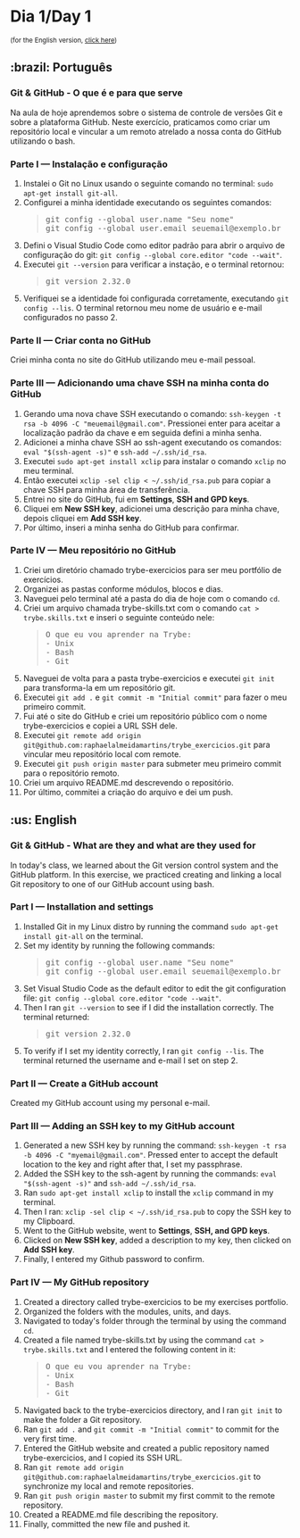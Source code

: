 # Dia 1/Day 1
<small>(for the English version, <a href="#en">click here</a>)</small>
<h2>:brazil: Português</h2>
<h3>Git & GitHub - O que é e para que serve</h3>
<p>Na aula de hoje aprendemos sobre o sistema de controle de versões Git e sobre a plataforma GitHub. Neste exercício, praticamos como criar um repositório local e vincular a um remoto atrelado a nossa conta do GitHub utilizando o bash.</p>
<h3>Parte I — Instalação e configuração</h3>
  <ol>   
    <li>Instalei o Git no Linux usando o seguinte comando no terminal: <code>sudo apt-get install git-all</code>.
    <li>Configurei a minha identidade executando os seguintes comandos:
      <blockquote>
        <pre>
git config --global user.name "Seu nome"
git config --global user.email seuemail@exemplo.br</pre>
      </blockquote>
    <li>Defini o Visual Studio Code como editor padrão para abrir o arquivo de configuração do git: <code>git config --global core.editor "code --wait"</code>.
    <li>Executei <code>git --version</code> para verificar a instação, e o terminal retornou:
      <blockquote>
<pre>git version 2.32.0</pre>
      </blockquote>
    <li>Verifiquei se a identidade foi configurada corretamente, executando <code>git config --lis</code>. O terminal retornou meu nome de usuário e e-mail configurados no passo 2.
  </ol>
<h3>Parte II — Criar conta no GitHub</h3>
  <p>Criei minha conta no site do GitHub utilizando meu e-mail pessoal.</p>
<h3>Parte III — Adicionando uma chave SSH na minha conta do GitHub</h3>
  <ol>
    <li>Gerando uma nova chave SSH executando o comando: <code>ssh-keygen -t rsa -b 4096 -C "meuemail@gmail.com"</code>. Pressionei enter para aceitar a localização padrão da chave e em seguida defini a minha senha.
    <li>Adicionei a minha chave SSH ao ssh-agent executando os comandos: <code>eval "$(ssh-agent -s)"</code> e <code>ssh-add ~/.ssh/id_rsa</code>.
    <li>Executei <code>sudo apt-get install xclip</code> para instalar o comando <code>xclip</code> no meu terminal.
    <li>Então executei <code>xclip -sel clip < ~/.ssh/id_rsa.pub</code> para copiar a chave SSH para minha área de transferência.
    <li>Entrei no site do GitHub, fui em <strong>Settings</strong>, <strong>SSH and GPD keys</strong>.
    <li>Cliquei em <strong>New SSH key</strong>, adicionei uma descrição para minha chave, depois cliquei em <strong>Add SSH key</strong>.
    <li>Por último, inseri a minha senha do GitHub para confirmar.
  </ol>
<h3>Parte IV — Meu repositório no GitHub</h3>
  <ol>
    <li>Criei um diretório chamado trybe-exercicios para ser meu portfólio de exercícios.
    <li>Organizei as pastas conforme módulos, blocos e dias.
    <li>Naveguei pelo terminal até a pasta do dia de hoje com o comando <code>cd</code>.
    <li>Criei um arquivo chamada trybe-skills.txt com o comando <code>cat > trybe.skills.txt</code> e inseri o seguinte conteúdo nele:
      <blockquote>
        <pre>
O que eu vou aprender na Trybe:
- Unix
- Bash
- Git</pre>
      </blockquote>
    <li>Naveguei de volta para a pasta trybe-exercicios e executei <code>git init</code> para transforma-la em um repositório git.
    <li>Executei <code>git add .</code> e <code>git commit -m "Initial commit"</code> para fazer o meu primeiro commit.
    <li>Fui até o site do GitHub e criei um repositório público com o nome trybe-exercicios e copiei a URL SSH dele.
    <li>Executei <code>git remote add origin git@github.com:raphaelalmeidamartins/trybe_exercicios.git</code> para vincular meu repositório local com remote.
    <li>Executei <code>git push origin master</code> para submeter meu primeiro commit para o repositório remoto.
    <li>Criei um arquivo README.md descrevendo o repositório.
    <li>Por último, commitei a criação do arquivo e dei um push.
  </ol>

<h2 id="en">:us: English</h2>
<h3>Git & GitHub - What are they and what are they used for</h3>
<p>In today's class, we learned about the Git version control system and the GitHub platform. In this exercise, we practiced creating and linking a local Git repository to one of our GitHub account using bash.</p>
<h3>Part I — Installation and settings</h3>
  <ol>   
    <li>Installed Git in my Linux distro by running the command <code>sudo apt-get install git-all</code> on the terminal.
    <li>Set my identity  by running the following commands:
      <blockquote>
        <pre>
git config --global user.name "Seu nome"
git config --global user.email seuemail@exemplo.br</pre>
      </blockquote>
    <li>Set Visual Studio Code as the default editor to edit the git configuration file: <code>git config --global core.editor "code --wait"</code>.
    <li>Then I ran <code>git --version</code> to see if I did the installation correctly. The terminal returned:
      <blockquote>
<pre>git version 2.32.0</pre>
      </blockquote>
    <li>To verify if I set my identity correctly,  I ran <code>git config --lis</code>. The terminal returned the username and e-mail I set on step 2.
  </ol>
<h3>Part II — Create a GitHub account</h3>
  <p>Created my GitHub account using my personal e-mail.</p>
<h3>Part III — Adding an SSH key to my GitHub account</h3>
  <ol>
    <li>Generated a new SSH key by running the command: <code>ssh-keygen -t rsa -b 4096 -C "myemail@gmail.com"</code>. Pressed enter to accept the default location to the key and right after that, I set my passphrase.
    <li>Added the SSH key to the ssh-agent by running the commands: <code>eval "$(ssh-agent -s)"</code> and <code>ssh-add ~/.ssh/id_rsa</code>.
    <li>Ran <code>sudo apt-get install xclip</code> to install the <code>xclip</code> command in my terminal.
    <li>Then I ran: <code>xclip -sel clip < ~/.ssh/id_rsa.pub</code> to copy the SSH key to my Clipboard.
    <li>Went to the GitHub website, went to <strong>Settings</strong>, <strong>SSH, and GPD keys</strong>.
    <li>Clicked on <strong>New SSH key</strong>, added a description to my key, then clicked on <strong>Add SSH key</strong>.
    <li>Finally, I entered my Github password to confirm.
  </ol>
<h3>Part IV — My GitHub repository</h3>
  <ol>
    <li>Created a directory called trybe-exercicios to be my exercises portfolio.
    <li>Organized the folders with the modules, units, and days.
    <li>Navigated to today's folder through the terminal by using the command <code>cd</code>.
    <li>Created a file named trybe-skills.txt by using the command <code>cat > trybe.skills.txt</code> and I entered the following content in it:
      <blockquote>
        <pre>
O que eu vou aprender na Trybe:
- Unix
- Bash
- Git</pre>
      </blockquote>
    <li>Navigated back to the trybe-exercicios directory, and I ran <code>git init</code> to make the folder a Git repository.
    <li>Ran <code>git add .</code> and <code>git commit -m "Initial commit"</code> to commit for the very first time.
    <li>Entered the GitHub website and created a public repository named trybe-exercicios, and I copied its SSH URL.
    <li>Ran <code>git remote add origin git@github.com:raphaelalmeidamartins/trybe_exercicios.git</code> to synchronize my local and remote repositories.
    <li>Ran <code>git push origin master</code> to submit my first commit to the remote repository.
    <li>Created a README.md file describing the repository.
    <li>Finally, committed the new file and pushed it.
  </ol>
